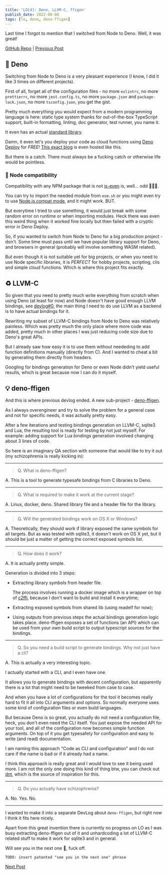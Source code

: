 ```yaml
---
title: 'LO[4]: Deno, LLVM-C, ffigen'
publish_date: 2022-08-08
tags: [lo, deno, deno-ffigen]
---
```


Last time I forgot to mention that I switched from Node to Deno. Well, it was
great!

[GitHub Repo](https://github.com/glebbash/LO) |
[Previous Post](./devlog-3)

## 💪 Deno

Switching from Node to Deno is a very pleasant experience (I know, I did it like
3 times on different projects).

First of all, forget all of the configuration files - no more `eslintrc`, no
more `prettierrc`, no more `jest.config.ts`, no more `package.json` and
`package-lock.json`, no more `tsconfig.json`, you get the gist.

Pretty much everything you would expect from a modern programming language is
here: static type system thanks for out-of-the-box TypeScript support, built-in
formatting, linting, doc generator, test runner, you name it.

It even has an actual [standard library](https://deno.land/std).

Damn, it even let's you deploy your code as cloud functions using [Deno Deploy]
for _FREE_! [This exact blog] is even hosted like this.

But there is a catch. There must always be a fucking catch or otherwise life
would be pointless.

### 🤮 Node compatibility

Compatibility with any NPM package that is not
[is-even](https://www.npmjs.com/package/is-even) is, well... odd 🤣🤣🤣.

You can try to import the needed module from `esm.sh` or you might even try to
use [Node.js compat mode], and it might work. BUT.

But everytime I tried to use something, it would just break with some random
error on runtime or when importing modules. Heck there was even this weird thing
when it worked fine locally but then failed with a cryptic error in Deno Deploy.

So, if you wanted to switch from Node to Deno for a big production project -
don't. Some time must pass until we have popular library support for Deno, and
browsers in general (probably will involve something WASM related).

But even though it is not suitable yet for big projects, or when you need to use
Node specific libraries, it is _PERFECT_ for hobby projects, scripting, clis and
simple cloud functions. Which is where this project fits exactly.

## ♻️ LLVM-C

So given that you need to pretty much write everything from scratch when using
Deno (at least for now) and Node doesn't have good enough LLVM bindings, see
[devlog#0](https://carrot-blog.deno.dev/lo/devlog-0#typescript-poc-results),
the main thing I need to do use LLVM as a backend is to have actual bindings for
it.

Rewriting my subset of LLVM-C bindings from Node to Deno was relatively
painless. Which was pretty much the only place where more code was added, pretty
much in other places I was just reducing code size due to Deno's great APIs.

But I already saw how easy it is to use them without neededing to add function
definitions manually (directly from C). And I wanted to cheat a bit by
generating them directly from headers.

Googling for bindings generation for Deno or even Node didn't yield useful
results, which is great because now I can do it myself.

## 💡 deno-ffigen

And this is where previous devlog ended. A new sub-project -
[deno-ffigen](https://github.com/glebbash/deno-ffigen).

As I always overengineer and try to solve the problem for a general case and not
for specific needs, it was actually pretty easy.

After a few iterations and testing bindings generation on LLVM-C, sqlite3 and
Lua, the resulting tool is ready for testing by not just myself. For example:
adding support for Lua bindings generation involved changing about 3 lines of
code.

So here is an imaginary QA section with someone that would like to try it out
(my schizophrenia is really kicking in):

---

> Q. What is deno-ffigen?

A. This is a tool to generate typesafe bindings from C libraries to Deno.

---

> Q. What is required to make it work at the current stage?

A. Linux, docker, deno. Shared library file and a header file for the library.

---

> Q. Will the generated bindings work on OS X or Windows?

A. Theoretically, they should work if library exposed the same symbols for all
targets. But as was tested with sqlite3, it doesn't work on OS X yet, but it
should be just a matter of getting the correct exposed symbols list.

---

> Q. How does it work?

A. It is actually pretty simple.

Generation is divided into 3 steps:

- Extracting library symbols from header file.

  The process involves running a docker image which is a wrapper on top of
  [c2ffi](https://github.com/rpav/c2ffi), because I don't want to build and
  install it everytime;

- Extracting exposed symbols from shared lib (using readelf for now);
- Using outputs from previous steps the actual bindings generation logic takes
  place. deno-ffigen exposes a set of functions (an API) which can be used from
  your own build script to output typescript sources for the bindings.

---

> Q. So you need a build script to generate bindings. Why not just have a cli?

A. This is actually a very interesting topic.

I actually started with a CLI, and I even have one.

It allows you to generate bindings with decent configuration, but apparently
there is a lot that might need to be tweeked from case to case.

And when you have a lot of configurations for the tool it becomes really hard to
fit it all into CLI arguments and options. So normally everyone uses some kind
of configuration files or even build languages.

But because Deno is so great, you actually do not need a configuration file,
heck, you don't even need the CLI itself. You just expose the needed API for
your tool, and all of the configuration now becomes simple function arguments.
On top of it you get typesafety for configuration and easy to write (and read)
documentation.

I am naming this approach "Code as CLI and configuration" and I do not care if
the name is bad or if it already had a name.

I think this approach is really great and I would love to see it being used
more. I am not the only one doing this kind of thing btw, you can check out
[dnt](https://github.com/denoland/dnt), which is the source of inspiration for
this.

---

> Q. Do you actually have schizophrenia?

A. No. Yes. No.

---

I wanted to make it into a separate DevLog about `deno-ffigen`, but right now I
think it fits here nicely.

Apart from this great invention there is currently no progress on LO as I
was busy extracting deno-ffigen out of it and unhardcoding a lot of LLVM-C
related stuff to make it work for sqlite3 and in general.

Will see you in the next one 👋, fuck off.

`TODO: insert patented "see you in the next one" phrase`

[Next Post](./devlog-5)

[Deno Deploy]: https://deno.com/deploy
[This exact blog]: https://github.com/glebbash/carrot-blog
[Node.js compat mode]: https://deno.land/manual@v1.17.0/npm_nodejs/compatibility_mode
